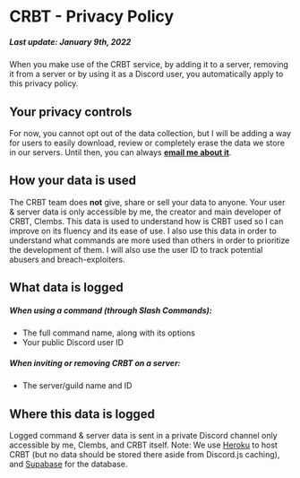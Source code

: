 # CRBT - Privacy Policy

##### Last update: January 9th, 2022

When you make use of the CRBT service, by adding it to a server, removing it from a server or by using it as a Discord user, you automatically apply to this privacy policy.

## Your privacy controls

For now, you cannot opt out of the data collection, but I will be adding a way for users to easily download, review or completely erase the data we store in our servers.
Until then, you can always **[email me about it](mailto:clembs@clembs.xyz)**.

## How your data is used

The CRBT team does __not__ give, share or sell your data to anyone. 
Your user & server data is only accessible by me, the creator and main developer of CRBT, Clembs.
This data is used to understand how is CRBT used so I can improve on its fluency and its ease of use. I also use this data in order to understand what commands are more used than others in order to prioritize the development of them.
I will also use the user ID to track potential abusers and breach-exploiters. 

## What data is logged

##### When using a command (through Slash Commands):
- The full command name, along with its options
- Your public Discord user ID

##### When inviting or removing CRBT on a server:
- The server/guild name and ID

## Where this data is logged

Logged command & server data is sent in a private Discord channel only accessible by me, Clembs, and CRBT itself.
Note: We use [Heroku](https://heroku.com/) to host CRBT (but no data should be stored there aside from Discord.js caching), and [Supabase](https://supabase.com) for the database.